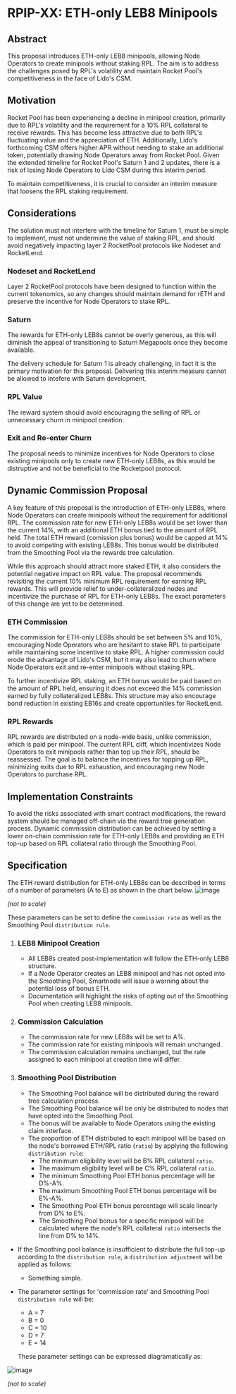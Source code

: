 
# RPIP-XX: ETH-only LEB8 Minipools

## Abstract

This proposal introduces ETH-only LEB8 minipools, allowing Node Operators to create minipools without staking RPL. The aim is to address the challenges posed by RPL's volatility and maintain Rocket Pool's competitiveness in the face of Lido's CSM.

## Motivation

Rocket Pool has been experiencing a decline in minipool creation, primarily due to RPL's volatility and the requirement for a 10% RPL collateral to receive rewards. This has become less attractive due to both RPL's fluctuating value and the appreciation of ETH. Additionally, Lido's forthcoming CSM offers higher APR without needing to stake an additional token, potentially drawing Node Operators away from Rocket Pool. Given the extended timeline for Rocket Pool's Saturn 1 and 2 updates, there is a risk of losing Node Operators to Lido CSM during this interim period.

To maintain competitiveness, it is crucial to consider an interim measure that loosens the RPL staking requirement.

## Considerations
The solution must not interfere with the timeline for Saturn 1, must be simple to implement, must not undermine the value of staking RPL, and should avoid negatively impacting layer 2 RocketPool protocols like Nodeset and RocketLend.

### Nodeset and RocketLend  
Layer 2 RocketPool protocols have been designed to function within the current tokenomics, so any changes should maintain demand for rETH and preserve the incentive for Node Operators to stake RPL.

### Saturn  

The rewards for ETH-only LEB8s cannot be overly generous, as this will diminish the appeal of transitioning to Saturn Megapools once they become available.

The delivery schedule for Saturn 1 is already challenging, in fact it is the primary motivation for this proposal. Delivering this interim measure cannot be allowed to intefere with Saturn development.

### RPL Value  
The reward system should avoid encouraging the selling of RPL or unnecessary churn in minipool creation.

### Exit and Re-enter Churn  
The proposal needs to minimize incentives for Node Operators to close existing minipools only to create new ETH-only LEB8s, as this would be distruptive and not be beneficial to the Rocketpool protocol.

## Dynamic Commission Proposal

A key feature of this proposal is the introduction of ETH-only LEB8s, where Node Operators can create minipools without the requirement for additional RPL. The commission rate for new ETH-only LEB8s would be set lower than the current 14%, with an additional ETH bonus tied to the amount of RPL held. The total ETH reward (comission plus bonus) would be capped at 14% to avoid competing with existing LEB8s. This bonus would be distributed from the Smoothing Pool via the rewards tree calculation.

While this approach should attract more staked ETH, it also considers the potential negative impact on RPL value. The proposal recommends revisiting the current 10% minimum RPL requirement for earning RPL rewards. This will provide relief to under-collateralized nodes and incentivize the purchase of RPL for ETH-only LEB8s. The exact parameters of this change are yet to be determined.

### ETH Commission

The commission for ETH-only LEB8s should be set between 5% and 10%, encouraging Node Operators who are hesitant to stake RPL to participate while maintaining some incentive to stake RPL. A higher commission could erode the advantage of Lido's CSM, but it may also lead to churn where Node Operators exit and re-enter minipools without staking RPL.

To further incentivize RPL staking, an ETH bonus would be paid based on the amount of RPL held, ensuring it does not exceed the 14% commission earned by fully collateralized LEB8s. This structure may also encourage bond reduction in existing EB16s and create opportunities for RocketLend.

### RPL Rewards

RPL rewards are distributed on a node-wide basis, unlike commission, which is paid per minipool. The current RPL cliff, which incentivizes Node Operators to exit minipools rather than top up their RPL, should be reassessed. The goal is to balance the incentives for topping up RPL, minimizing exits due to RPL exhaustion, and encouraging new Node Operators to purchase RPL.


## Implementation Constraints

To avoid the risks associated with smart contract modifications, the reward system should be managed off-chain via the reward tree generation process. Dynamic commission distribution can be achieved by setting a lower on-chain commission rate for ETH-only LEB8s and providing an ETH top-up based on RPL collateral ratio through the Smoothing Pool.

## Specification
The ETH reward distribution for ETH-only LEB8s can be described in terms of a number of parameters (A to E) as shown in the chart below. 
![image](https://github.com/user-attachments/assets/cb007835-4c50-4703-9f12-3103d0c0b9ea)

_(not to scale)_

These parameters can be set to define the `commission rate` as well as the Smoothing Pool `distribution rule`. 

1. ### LEB8 Minipool Creation
   - All LEB8s created post-implementation will follow the ETH-only LEB8 structure.
   - If a Node Operator creates an LEB8 minipool and has not opted into the Smoothing Pool, Smartnode will issue a warning about the potential loss of bonus ETH.
   - Documentation will highlight the risks of opting out of the Smoothing Pool when creating LEB8 minipools.

2. ### Commission Calculation

   - The commission rate for new LEB8s will be set to A%.
   - The commission rate for existing minipools will remain unchanged.
   - The commission calculation remains unchanged, but the rate assigned to each minipool at creation time will differ.

3. ### Smoothing Pool Distribution
   - The Smoothing Pool balance will be distributed during the reward tree calculation process.
   - The Smoothing Pool balance will be only be distributed to nodes that have opted into the Smoothing Pool.
   - The bonus will be available to Node Operators using the existing claim interface.
   - The proportion of ETH distributed to each minipool will be based on the node's borrowed ETH/RPL ratio (`ratio`) by applying the following `distribution rule`:
     - The minimum eligibility level will be B% RPL collateral `ratio`.
     - The maximum eligibility level will be C% RPL collateral `ratio`.
     - The minimum Smoothing Pool ETH bonus percentage will be D%-A%.
     - The maximum Smoothing Pool ETH bonus percentage will be E%-A%.
     - The Smoothing Pool ETH bonus percentage will scale linearly from D% to E%.
     - The Smoothing Pool bonus for a specific minipool will be calculated where the node's RPL collateral `ratio` intersects the line from D% to 14%.
  - If the Smoothing pool balance is insufficient to distribute the full top-up according to the `distribution rule`, a `distribution adjustment` will be applied as follows:
     - Something simple.
  - The parameter settings for 'commission rate' and Smoothing Pool `distribution rule` will be:
      - A = 7
      - B = 0
      - C = 10
      - D = 7
      - E = 14
   
      These parameter settings can be expressed diagramatically as:
   
   ![image](https://github.com/user-attachments/assets/c97fd65f-4f96-4547-b6f2-4a3e706b3ecd)

_(not to scale)_
